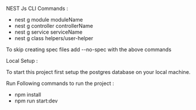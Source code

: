 NEST Js CLI Commands :

- nest g module moduleName
- nest g controller controllerName
- nest g service serviceName
- nest g class helpers/user-helper

To skip creating spec files add --no-spec with the above commands

Local Setup :

To start this project first setup the postgres database on your local machine.

Run Following commands to run the project :

- npm install
- npm run start:dev
